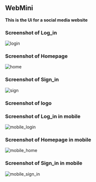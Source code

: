 ## WebMini 
**This is the Ui for a social media website**
### Screenshot of Log_in
![login](https://user-images.githubusercontent.com/68294675/99871038-826f8900-2bfd-11eb-9655-610bea6e95b5.png)
### Screenshot of Homepage
![home](https://user-images.githubusercontent.com/68294675/99872529-4beb3b80-2c08-11eb-92c7-5641e665b07a.png)
### Screenshot of Sign_in 
![sign](https://user-images.githubusercontent.com/68294675/99871042-84d1e300-2bfd-11eb-8648-4f09686d9dc4.png)
### Screenshot of logo
<!-- ![gen2_1](https://user-images.githubusercontent.com/68294675/99871733-ef395200-2c02-11eb-9ba3-28705c5bbf62.png)
![gen2_2](https://user-images.githubusercontent.com/68294675/99871735-f1031580-2c02-11eb-82cb-f66fb9f197b1.png) -->
### Screenshot of Log_in in mobile
![mobile_login](https://user-images.githubusercontent.com/68294675/99873986-07f93600-2c0a-11eb-8c32-98e91fbb1738.png)
### Screenshot of Homepage in mobile
![mobile_home](https://user-images.githubusercontent.com/68294675/99873956-dda77880-2c09-11eb-8805-b292aecb3dba.png)
### Screenshot of Sign_in in mobile
![mobile_sign_in](https://user-images.githubusercontent.com/68294675/99873952-daac8800-2c09-11eb-8be0-510bc9f24812.png)